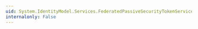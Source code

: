 ```yaml
---
uid: System.IdentityModel.Services.FederatedPassiveSecurityTokenServiceOperations.ProcessRequest(System.Web.HttpRequest,System.Security.Claims.ClaimsPrincipal,System.IdentityModel.SecurityTokenService,System.Web.HttpResponse,System.IdentityModel.Services.WSFederationSerializer)
internalonly: False
---
```

